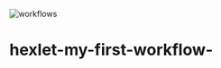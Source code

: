![workflows](https://github.com/Heilig-Di/hexlet-my-first-workflow-/tree/7e32aada57af354d2372540774673414408808bc/.github/workflows/say-hello.yml/badge.svg)

# hexlet-my-first-workflow-
